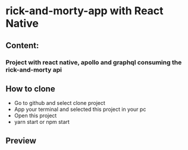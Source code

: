 # rick-and-morty-app with React Native

## Content:

### Project with react native, apollo and graphql consuming the rick-and-morty api

## How to clone
* Go to github and select clone project
* App your terminal and selected this project in your pc
* Open this project
* yarn start or npm start

## Preview 
